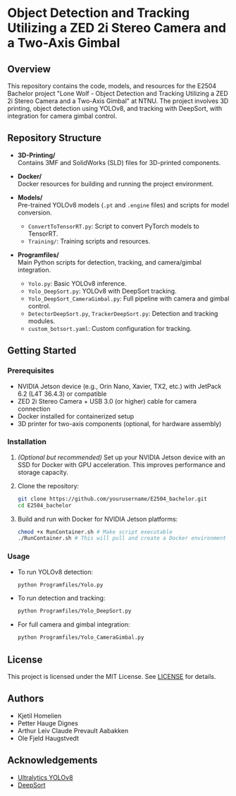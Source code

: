# Object Detection and Tracking Utilizing a ZED 2i Stereo Camera and a Two-Axis Gimbal

## Overview

This repository contains the code, models, and resources for the E2504 Bachelor project "Lone Wolf - Object Detection and Tracking Utilizing a ZED 2i Stereo Camera and a Two-Axis Gimbal" at NTNU. The project involves 3D printing, object detection using YOLOv8, and tracking with DeepSort, with integration for camera gimbal control.

## Repository Structure

- **3D-Printing/**  
  Contains 3MF and SolidWorks (SLD) files for 3D-printed components.

- **Docker/**  
  Docker resources for building and running the project environment.

- **Models/**  
  Pre-trained YOLOv8 models (`.pt` and `.engine` files) and scripts for model conversion.
  - `ConvertToTensorRT.py`: Script to convert PyTorch models to TensorRT.
  - `Training/`: Training scripts and resources.

- **Programfiles/**  
  Main Python scripts for detection, tracking, and camera/gimbal integration.
  - `Yolo.py`: Basic YOLOv8 inference.
  - `Yolo_DeepSort.py`: YOLOv8 with DeepSort tracking.
  - `Yolo_DeepSort_CameraGimbal.py`: Full pipeline with camera and gimbal control.
  - `DetectorDeepSort.py`, `TrackerDeepSort.py`: Detection and tracking modules.
  - `custom_botsort.yaml`: Custom configuration for tracking.

## Getting Started

### Prerequisites

- NVIDIA Jetson device (e.g., Orin Nano, Xavier, TX2, etc.) with JetPack 6.2 (L4T 36.4.3) or compatible
- ZED 2i Stereo Camera + USB 3.0 (or higher) cable for camera connection
- Docker installed for containerized setup
- 3D printer for two-axis components (optional, for hardware assembly)

### Installation

1. *(Optional but recommended)* Set up your NVIDIA Jetson device with an SSD for Docker with GPU acceleration. This improves performance and storage capacity.

2. Clone the repository:
    ```sh
    git clone https://github.com/yourusername/E2504_bachelor.git
    cd E2504_bachelor
    ```

3. Build and run with Docker for NVIDIA Jetson platforms:
    ```sh
    chmod +x RunContainer.sh # Make script executable
    ./RunContainer.sh # This will pull and create a Docker environment
    ```

### Usage

- To run YOLOv8 detection:
    ```sh
    python Programfiles/Yolo.py
    ```
- To run detection and tracking:
    ```sh
    python Programfiles/Yolo_DeepSort.py
    ```
- For full camera and gimbal integration:
    ```sh
    python Programfiles/Yolo_CameraGimbal.py
    ```

## License

This project is licensed under the MIT License. See [LICENSE](LICENSE) for details.

## Authors

- Kjetil Homelien
- Petter Hauge Dignes
- Arthur Leiv Claude Prevault Aabakken
- Ole Fjeld Haugstvedt

## Acknowledgements

- [Ultralytics YOLOv8](https://github.com/ultralytics/ultralytics)
- [DeepSort](https://github.com/nwojke/deep_sort)
